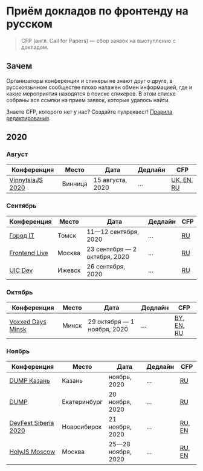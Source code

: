 # Приём докладов по фронтенду на русском

> CFP (англ. Call for Papers) — сбор заявок на выступление с докладом.

## Зачем

Организаторы конференции и спикеры не знают друг о друге,
в русскоязычном сообществе плохо налажен обмен информацией,
где и какие мероприятия находятся в поиске спикеров.
В этом списке собраны все ссылки на прием заявок, которые удалось найти.

Знаете CFP, которого нет у нас? Создайте пулреквест! [Правила редактирования](CONTRIBUTION.md).

## 2020

### Август

| Конференция | Место | Дата | Дедлайн | CFP |
| ---------- | -------- | ---- | ------------------- | ------------------------ |
| [VinnytsiaJS 2020](http://vinnytsiajs.org/) | Винница | 15 августа, 2020 | … | [UK, EN, RU](https://docs.google.com/forms/d/e/1FAIpQLSf5tFT1fIOAA7eKnuVLZylTx-kWHkszbfEJZCo9juq_yyGmRQ/viewform) |

### Сентябрь

| Конференция | Место | Дата | Дедлайн | CFP |
| ---------- | -------- | ---- | ------------------- | ------------------------ |
| [Город IT](https://gorod.it/) | Томск | 11—12 сентября, 2020 | … | [RU](https://gorod.it/) |
| [Frontend Live](https://frontendconf.ru/moscow/2020) | Москва | 23 сентября — 2 октября, 2020 | …  | [RU](https://conf.ontico.ru/users/login.html?url=/lectures/propose%3fconference%3dfc2020-conf-online) |
| [UIC Dev](https://www.uic.dev/) | Ижевск | 26 сентября, 2020 | … | [RU](https://docs.google.com/forms/d/135RUsjlecR2NGFC0-AQDGUDKHhn2akYqyjv1_YVzS0U/viewform?edit_requested=true) |

### Октябрь

| Конференция | Место | Дата | Дедлайн | CFP |
| ---------- | -------- | ---- | ------------------- | ------------------------ |
| [Voxxed Days Minsk](https://voxxeddays.com/minsk/) | Минск | 29 октября — 1 ноября, 2020 | … | [BY, EN, RU](https://vxdminsk2020.cfp.dev/) |

### Ноябрь

| Конференция | Место | Дата | Дедлайн | CFP |
| ---------- | -------- | ---- | ------------------- | ------------------------ |
| [DUMP Казань](https://dump-kazan.ru/) | Казань | ноябрь, 2020 | … | [RU](https://dump-kazan.ru/) |
| [DUMP](https://dump-ekb.ru/) | Екатеринбург | 20 ноября, 2020 | … | [RU](https://dump-ekb.ru/for_speakers#podat_doklad) |
| [DevFest Siberia 2020](https://gdg-siberia.com/) | Новосибирск | 21 ноября, 2020 | … | [RU, EN](https://www.papercall.io/dfsiberia20) |
| [HolyJS Moscow](https://holyjs-moscow.ru/) | Москва | 25—28 ноября, 2020 | … | [RU](https://holyjs-moscow.ru/callforpapers/), [EN](https://holyjs-moscow.ru/en/callforpapers/) |

